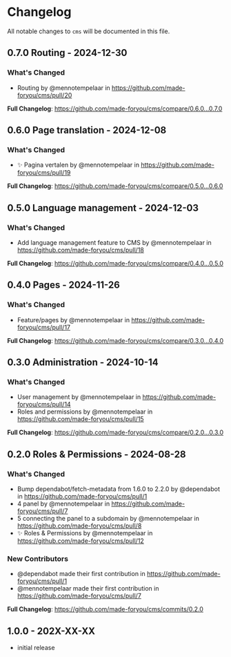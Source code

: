 # Changelog

All notable changes to `cms` will be documented in this file.

## 0.7.0 Routing - 2024-12-30

### What's Changed

* Routing by @mennotempelaar in https://github.com/made-foryou/cms/pull/20

**Full Changelog**: https://github.com/made-foryou/cms/compare/0.6.0...0.7.0

## 0.6.0 Page translation - 2024-12-08

### What's Changed

* ✨ Pagina vertalen by @mennotempelaar in https://github.com/made-foryou/cms/pull/19

**Full Changelog**: https://github.com/made-foryou/cms/compare/0.5.0...0.6.0

## 0.5.0 Language management - 2024-12-03

### What's Changed

* Add language management feature to CMS by @mennotempelaar in https://github.com/made-foryou/cms/pull/18

**Full Changelog**: https://github.com/made-foryou/cms/compare/0.4.0...0.5.0

## 0.4.0 Pages - 2024-11-26

### What's Changed

* Feature/pages by @mennotempelaar in https://github.com/made-foryou/cms/pull/17

**Full Changelog**: https://github.com/made-foryou/cms/compare/0.3.0...0.4.0

## 0.3.0 Administration - 2024-10-14

### What's Changed

* User management by @mennotempelaar in https://github.com/made-foryou/cms/pull/14
* Roles and permissions by @mennotempelaar in https://github.com/made-foryou/cms/pull/15

**Full Changelog**: https://github.com/made-foryou/cms/compare/0.2.0...0.3.0

## 0.2.0 Roles & Permissions - 2024-08-28

### What's Changed

* Bump dependabot/fetch-metadata from 1.6.0 to 2.2.0 by @dependabot in https://github.com/made-foryou/cms/pull/1
* 4 panel by @mennotempelaar in https://github.com/made-foryou/cms/pull/7
* 5 connecting the panel to a subdomain by @mennotempelaar in https://github.com/made-foryou/cms/pull/8
* ✨  Roles & Permissions by @mennotempelaar in https://github.com/made-foryou/cms/pull/12

### New Contributors

* @dependabot made their first contribution in https://github.com/made-foryou/cms/pull/1
* @mennotempelaar made their first contribution in https://github.com/made-foryou/cms/pull/7

**Full Changelog**: https://github.com/made-foryou/cms/commits/0.2.0

## 1.0.0 - 202X-XX-XX

- initial release
